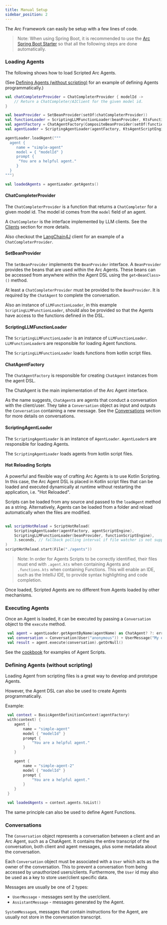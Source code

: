 ```yaml
---
title: Manual Setup
sidebar_position: 2
---
```


The Arc Framework can easily be setup with a few lines of code.

> Note: When using Spring Boot, it is recommended to use the [Arc Spring Boot Starter](/docs/spring) 
> so that all the following steps are done automatically.

### Loading Agents
The following shows how to load Scripted Arc Agents.

(See [Defining Agents (without scripting)](#defining-agents-without-scripting) 
for an example of defining Agents programmatically.)

```kotlin
val chatCompleterProvider = ChatCompleterProvider { modelId ->
    // Return a ChatCompleter/AIClient for the given model id.
}

val beanProvider = SetBeanProvider(setOf(chatCompleterProvider))
val functionLoader = ScriptingLLMFunctionLoader(beanProvider, KtsFunctionScriptEngine())
val agentFactory = ChatAgentFactory(CompositeBeanProvider(setOf(functionLoader), beanProvider))
val agentLoader = ScriptingAgentLoader(agentFactory, KtsAgentScriptEngine())

agentLoader.loadAgent("""
  agent {
     name = "simple-agent"
     model = { "modelId" }
     prompt {
      "You are a helpful agent." 
     }
  }
""") 

val loadedAgents = agentLoader.getAgents()
```

#### ChatCompleterProvider
The `ChatCompleterProvider` is a function that returns a `ChatCompleter` for a given model id.
The model id comes from the `model` field of an agent.

A `ChatCompleter` is the interface implemented by LLM clients. See the [Clients](/docs/clients) section for more details.

Also checkout the [LangChain4J](/docs/clients/langchain4j) client for an example of a `ChatCompleterProvider`.

#### SetBeanProvider
The `SetBeanProvider` implements the `BeanProvider` interface.
A `BeanProvider` provides the beans that are used within the Arc Agents.
These beans can be accessed from anywhere within the Agent DSL using the `get<BeanClass>()` method.

At least a `ChatCompleterProvider` must be provided to the `BeanProvider`.
It is required by the `ChatAgent` to complete the conversation.

Also an instance of `LLMFunctionLoader`, in this example `ScriptingLLMFunctionLoader`, 
should also be provided so that the Agents have access to the functions defined in the DSL.

#### ScriptingLLMFunctionLoader
The `ScriptingLLMFunctionLoader` is an instance of `LLMFunctionLoader`.
`LLMFunctionLoader`s are responsible for loading Agent functions. 

The `ScriptingLLMFunctionLoader` loads functions from kotlin script files.

#### ChatAgentFactory
The `ChatAgentFactory` is responsible for creating `ChatAgent` instances from the agent DSL. 

The ChatAgent is the main implementation of the Arc Agent interface.

As the name suggests, `ChatAgent`s are agents that conduct a conversation with the client/user.
They take a `Conversation` object as input and
outputs the `Conversation` containing a new message.
See the [Conversations](#conversations) section for more details on conversations.

#### ScriptingAgentLoader
The `ScriptingAgentLoader` is an instance of `AgentLoader`.
`AgentLoader`s are responsible for loading Agents. 

The `ScriptingAgentLoader` loads agents from kotlin script files.

#### Hot Reloading Scripts
A powerful and flexible way of crafting Arc Agents is to use Kotlin Scripting.
In this case, the Arc Agent DSL is placed in Kotlin script files that can be loaded and executed dynamically
at runtime without restarting the application, i.e. "Hot Reloaded".

Scripts can be loaded from any source and passed to the `loadAgent` method as a string.
Alternatively, Agents can be loaded from a folder and reload automatically when the files are modified.

```kotlin
  
val scriptHotReload = ScriptHotReload(
    ScriptingAgentLoader(agentFactory, agentScriptEngine),
    ScriptingLLMFunctionLoader(beanProvider, functionScriptEngine),
    3.seconds, // fallback polling interval if file watcher is not supported on the platform
)
scriptHotReload.start(File("./agents"))

```

> Note: In order for Agents Scripts to be correctly identified, their files must end with `.agent.kts` when containing Agents and
> `.functions.kts` when containing Functions. This will enable an IDE, such as the IntelliJ IDE,
> to provide syntax highlighting and code completion.

Once loaded, Scripted Agents are no different from Agents loaded by other
mechanisms.

### Executing Agents
Once an Agent is loaded, it can be executed by passing a `Conversation` object to the `execute` method.

```kotlin
 val agent = agentLoader.getAgentByName(agentName) as ChatAgent? ?: error("Agent not found!")
 val conversation = Conversation(User("anonymous")) + UserMessage("My question")
 val result = agent.execute(conversation).getOrNull()
```

See the [cookbook](/docs/cookbook/) for examples of Agent Scripts.


### Defining Agents (without scripting)
Loading Agent from scripting files is a great way to develop and prototype Agents.

However, the Agent DSL can also be used to create Agents programmatically.

Example:

```kotlin
 val context = BasicAgentDefinitionContext(agentFactory)
 with(context) {
    agent {
        name = "simple-agent"
        model { "modelId" }
        prompt {
            "You are a helpful agent."
        }
    }

    agent {
        name = "simple-agent-2"
        model { "modelId" }
        prompt {
            "You are a helpful agent."
        }
    }
 }

 val loadedAgents = context.agents.toList()

```

The same principle can also be used to define Agent Functions.


### Conversations

The `Conversation` object represents a conversation between a client and an Arc Agent, such as a ChatAgent.
It contains the entire transcript of the conversation, both client and agent messages,
plus some metadata about the conversation.

Each `Conversation` object must be associated with a `User` which acts as the owner of the conversation.
This to prevent a conversation from being accessed by unauthorized users/clients.
Furthermore, the `User` id may also be used as a key to store user/client specific data.

Messages are usually be one of 2 types:

- `UserMessage` - messages sent by the user/client.
- `AssistantMessage` - messages generated by the Agent.

`SystemMessage`s, messages that contain instructions for the Agent, are usually not store in the conversation
transcript.
